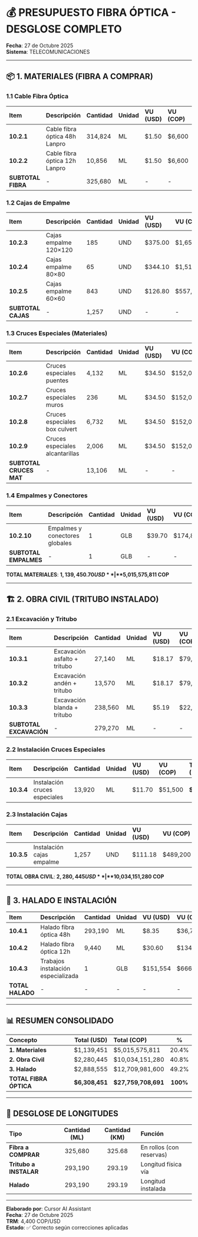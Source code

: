 # 💰 PRESUPUESTO FIBRA ÓPTICA - DESGLOSE COMPLETO

**Fecha**: 27 de Octubre 2025  
**Sistema**: TELECOMUNICACIONES

---

## 📦 1. MATERIALES (FIBRA A COMPRAR)

### 1.1 Cable Fibra Óptica

| Item | Descripción | Cantidad | Unidad | VU (USD) | VU (COP) | Total (USD) | Total (COP) |
|:-----|:------------|:---------|:-------|:---------|:---------|:------------|:------------|
| **10.2.1** | Cable fibra óptica 48h Lanpro | 314,824 | ML | $1.50 | $6,600 | **$472,236** | $2,077,838,400 |
| **10.2.2** | Cable fibra óptica 12h Lanpro | 10,856 | ML | $1.50 | $6,600 | **$16,284** | $71,649,600 |
| **SUBTOTAL FIBRA** | - | 325,680 | ML | - | - | **$488,520** | **$2,149,488,000** |

### 1.2 Cajas de Empalme

| Item | Descripción | Cantidad | Unidad | VU (USD) | VU (COP) | Total (USD) | Total (COP) |
|:-----|:------------|:---------|:-------|:---------|:---------|:------------|:------------|
| **10.2.3** | Cajas empalme 120×120 | 185 | UND | $375.00 | $1,650,000 | **$69,375** | $305,250,000 |
| **10.2.4** | Cajas empalme 80×80 | 65 | UND | $344.10 | $1,513,930 | **$22,367** | $98,405,450 |
| **10.2.5** | Cajas empalme 60×60 | 843 | UND | $126.80 | $557,920 | **$106,892** | $470,329,560 |
| **SUBTOTAL CAJAS** | - | 1,257 | UND | - | - | **$198,634** | **$873,985,010** |

### 1.3 Cruces Especiales (Materiales)

| Item | Descripción | Cantidad | Unidad | VU (USD) | VU (COP) | Total (USD) | Total (COP) |
|:-----|:------------|:---------|:-------|:---------|:---------|:------------|:------------|
| **10.2.6** | Cruces especiales puentes | 4,132 | ML | $34.50 | $152,000 | **$142,554** | $628,064,000 |
| **10.2.7** | Cruces especiales muros | 236 | ML | $34.50 | $152,000 | **$8,142** | $35,872,000 |
| **10.2.8** | Cruces especiales box culvert | 6,732 | ML | $34.50 | $152,000 | **$232,254** | $1,023,264,000 |
| **10.2.9** | Cruces especiales alcantarillas | 2,006 | ML | $34.50 | $152,000 | **$69,207** | $304,912,000 |
| **SUBTOTAL CRUCES MAT** | - | 13,106 | ML | - | - | **$452,157** | **$1,992,112,000** |

### 1.4 Empalmes y Conectores

| Item | Descripción | Cantidad | Unidad | VU (USD) | VU (COP) | Total (USD) | Total (COP) |
|:-----|:------------|:---------|:-------|:---------|:---------|:------------|:------------|
| **10.2.10** | Empalmes y conectores globales | 1 | GLB | $39.70 | $174,801 | **$39.70** | $174,801 |
| **SUBTOTAL EMPALMES** | - | 1 | GLB | - | - | **$39.70** | **$174,801** |

**TOTAL MATERIALES**: **$1,139,450.70 USD** | **$5,015,575,811 COP**

---

## 🏗️ 2. OBRA CIVIL (TRITUBO INSTALADO)

### 2.1 Excavación y Tritubo

| Item | Descripción | Cantidad | Unidad | VU (USD) | VU (COP) | Total (USD) | Total (COP) |
|:-----|:------------|:---------|:-------|:---------|:---------|:------------|:------------|
| **10.3.1** | Excavación asfalto + tritubo | 27,140 | ML | $18.17 | $79,934 | **$493,134** | $2,169,270,960 |
| **10.3.2** | Excavación andén + tritubo | 13,570 | ML | $18.17 | $79,934 | **$246,567** | $1,084,635,480 |
| **10.3.3** | Excavación blanda + tritubo | 238,560 | ML | $5.19 | $22,839 | **$1,238,126** | $5,448,339,840 |
| **SUBTOTAL EXCAVACIÓN** | - | 279,270 | ML | - | - | **$1,977,827** | **$8,702,246,280** |

### 2.2 Instalación Cruces Especiales

| Item | Descripción | Cantidad | Unidad | VU (USD) | VU (COP) | Total (USD) | Total (COP) |
|:-----|:------------|:---------|:-------|:---------|:---------|:------------|:------------|
| **10.3.4** | Instalación cruces especiales | 13,920 | ML | $11.70 | $51,500 | **$162,864** | $716,880,000 |

### 2.3 Instalación Cajas

| Item | Descripción | Cantidad | Unidad | VU (USD) | VU (COP) | Total (USD) | Total (COP) |
|:-----|:------------|:---------|:-------|:---------|:---------|:------------|:------------|
| **10.3.5** | Instalación cajas empalme | 1,257 | UND | $111.18 | $489,200 | **$139,754** | $615,025,000 |

**TOTAL OBRA CIVIL**: **$2,280,445 USD** | **$10,034,151,280 COP**

---

## 🔌 3. HALADO E INSTALACIÓN

| Item | Descripción | Cantidad | Unidad | VU (USD) | VU (COP) | Total (USD) | Total (COP) |
|:-----|:------------|:---------|:-------|:---------|:---------|:------------|:------------|
| **10.4.1** | Halado fibra óptica 48h | 293,190 | ML | $8.35 | $36,740 | **$2,448,137** | $10,772,065,600 |
| **10.4.2** | Halado fibra óptica 12h | 9,440 | ML | $30.60 | $134,640 | **$288,864** | $1,271,078,400 |
| **10.4.3** | Trabajos instalación especializada | 1 | GLB | $151,554 | $666,837,600 | **$151,554** | $666,837,600 |
| **TOTAL HALADO** | - | - | - | - | - | **$2,888,555** | **$12,709,981,600** |

---

## 📊 RESUMEN CONSOLIDADO

| Concepto | Total (USD) | Total (COP) | % |
|:---------|:-----------:|:------------|:-:|
| **1. Materiales** | $1,139,451 | $5,015,575,811 | 20.4% |
| **2. Obra Civil** | $2,280,445 | $10,034,151,280 | 40.8% |
| **3. Halado** | $2,888,555 | $12,709,981,600 | 49.2% |
| **TOTAL FIBRA ÓPTICA** | **$6,308,451** | **$27,759,708,691** | **100%** |

---

## 📐 DESGLOSE DE LONGITUDES

| Tipo | Cantidad (ML) | Cantidad (KM) | Función |
|:-----|:-------------:|:-------------:|:--------|
| **Fibra a COMPRAR** | 325,680 | 325.68 | En rollos (con reservas) |
| **Tritubo a INSTALAR** | 293,190 | 293.19 | Longitud física vía |
| **Halado** | 293,190 | 293.19 | Longitud instalada |

---

**Elaborado por**: Cursor AI Assistant  
**Fecha**: 27 de Octubre 2025  
**TRM**: 4,400 COP/USD  
**Estado**: ✅ Correcto según correcciones aplicadas

